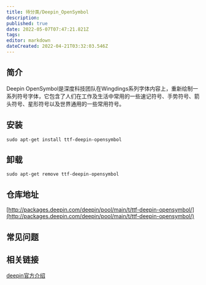 ```yaml
---
title: 待分类/Deepin_OpenSymbol
description: 
published: true
date: 2022-05-07T07:47:21.821Z
tags: 
editor: markdown
dateCreated: 2022-04-21T03:32:03.546Z
---
```


## 简介

Deepin OpenSymbol是深度科技团队在Wingdings系列字体内容上，重新绘制一系列符号字体，它包含了人们在工作及生活中常用的一些速记符号、手势符号、箭头符号、星形符号以及世界通用的一些常用符号。

## 安装

`sudo apt-get install ttf-deepin-opensymbol`

## 卸载

`sudo apt-get remove ttf-deepin-opensymbol`

## 仓库地址

[http://packages.deepin.com/deepin/pool/main/t/ttf-deepin-opensymbol/](http://packages.deepin.com/deepin/pool/main/t/ttf-deepin-opensymbol/)

## 常见问题

## 相关链接

[deepin官方介绍](https://www.deepin.org/original/deepin-opensymbol/)
